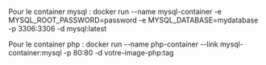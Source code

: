 Pour le container mysql : docker run --name mysql-container -e MYSQL_ROOT_PASSWORD=password -e MYSQL_DATABASE=mydatabase -p 3306:3306 -d mysql:latest

Pour le container php : docker run --name php-container --link mysql-container:mysql -p 80:80 -d votre-image-php:tag
